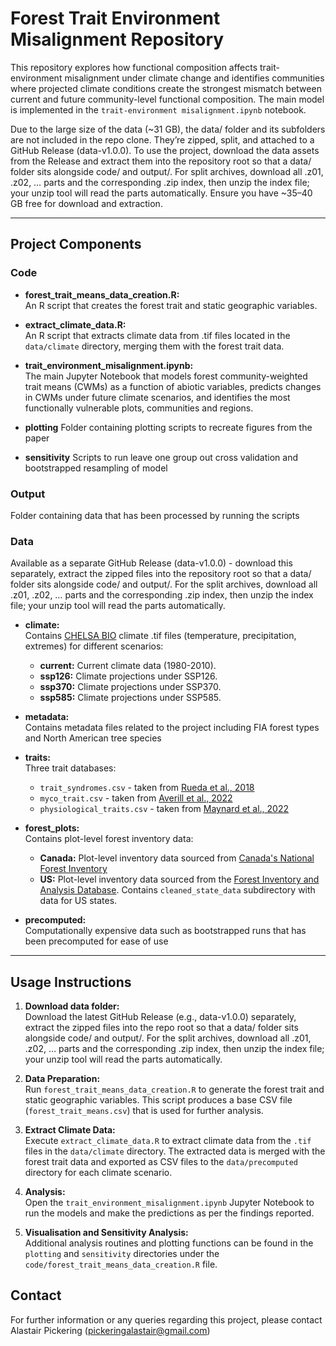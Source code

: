 # Forest Trait Environment Misalignment Repository

This repository explores how functional composition affects trait-environment misalignment under climate change and identifies communities where projected climate conditions create the strongest mismatch between current and future community-level functional composition. The main model is implemented in the `trait-environment misalignment.ipynb` notebook.

Due to the large size of the data (~31 GB), the data/ folder and its subfolders are not included in the repo clone. They’re zipped, split, and attached to a GitHub Release (data-v1.0.0). To use the project, download the data assets from the Release and extract them into the repository root so that a data/ folder sits alongside code/ and output/. For split archives, download all .z01, .z02, … parts and the corresponding .zip index, then unzip the index file; your unzip tool will read the parts automatically. Ensure you have ~35–40 GB free for download and extraction.

---

## Project Components

### Code
- **forest_trait_means_data_creation.R:**  
  An R script that creates the forest trait and static geographic variables. 
  
- **extract_climate_data.R:**  
  An R script that extracts climate data from .tif files located in the `data/climate` directory, merging them with the forest trait data.

- **trait_environment_misalignment.ipynb:**  
  The main Jupyter Notebook that models forest community-weighted trait means (CWMs) as a function of abiotic variables, predicts changes in CWMs under future climate scenarios, and identifies the most functionally vulnerable plots, communities and regions.
  
- **plotting**
  Folder containing plotting scripts to recreate figures from the paper
  
- **sensitivity**
  Scripts to run leave one group out cross validation and bootstrapped resampling of model

### Output

Folder containing data that has been processed by running the scripts

### Data

Available as a separate GitHub Release (data-v1.0.0) - download this separately, extract the zipped files into the repository root so that a data/ folder sits alongside code/ and output/. For the split archives, download all .z01, .z02, … parts and the corresponding .zip index, then unzip the index file; your unzip tool will read the parts automatically.

- **climate:**  
  Contains [CHELSA BIO](https://chelsa-climate.org/bioclim/) climate .tif files (temperature, precipitation, extremes) for different scenarios:
  - **current:** Current climate data (1980-2010).
  - **ssp126:** Climate projections under SSP126.
  - **ssp370:** Climate projections under SSP370.
  - **ssp585:** Climate projections under SSP585.

- **metadata:**  
  Contains metadata files related to the project including FIA forest types and North American tree species
  
- **traits:**  
  Three trait databases:
  - `trait_syndromes.csv` - taken from [Rueda et al., 2018](https://nsojournals.onlinelibrary.wiley.com/doi/full/10.1111/ecog.03008?casa_token=B8UnShprBFAAAAAA%3AwasCSsZ1tiI4nEAnYjwkRpj5liu2wtTFh_BMBmNPOybFTbU_8eS7dkvdPA9f-SfTe9TUfqX09lzWlUfm)
  - `myco_trait.csv` - taken from [Averill et al., 2022](https://www.nature.com/articles/s41559-022-01663-9)
  - `physiological_traits.csv` - taken from [Maynard et al., 2022](https://www.nature.com/articles/s41467-022-30888-2) 
  
- **forest_plots:**  
  Contains plot-level forest inventory data:
  - **Canada:** Plot-level inventory data sourced from [Canada's National Forest Inventory](https://pubs.cif-ifc.org/doi/abs/10.5558/tfc81214-2)
  - **US:** Plot-level inventory data sourced from the [Forest Inventory and Analysis Database](https://research.fs.usda.gov/treesearch/42183). Contains `cleaned_state_data` subdirectory with data for US states.
  
- **precomputed:**  
  Computationally expensive data such as bootstrapped runs that has been precomputed for ease of use
---

## Usage Instructions

1. **Download data folder:** <br>
  Download the latest GitHub Release (e.g., data-v1.0.0) separately, extract the zipped files into the repo root so that a data/ folder sits alongside code/ and output/. For the split archives, download all .z01, .z02, … parts and the corresponding .zip index, then unzip the index file; your unzip tool will read the parts automatically.

2. **Data Preparation:**   
   Run `forest_trait_means_data_creation.R` to generate the forest trait and static geographic variables. This script produces a base CSV file (`forest_trait_means.csv`) that is used for further analysis.

3. **Extract Climate Data:**  
   Execute `extract_climate_data.R` to extract climate data from the `.tif` files in the `data/climate` directory. The extracted data is merged with the forest trait data and exported as CSV files to the `data/precomputed` directory for each climate scenario.

4. **Analysis:**  
   Open the `trait_environment_misalignment.ipynb` Jupyter Notebook to run the models and make the predictions as per the findings reported. 

5. **Visualisation and Sensitivity Analysis:**  
   Additional analysis routines and plotting functions can be found in the `plotting` and `sensitivity` directories under the `code/forest_trait_means_data_creation.R` file.



## Contact

For further information or any queries regarding this project, please contact Alastair Pickering (pickeringalastair@gmail.com)
